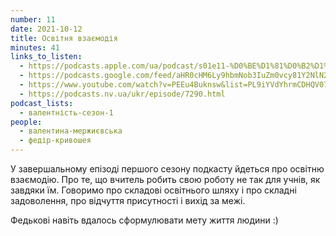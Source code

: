 ```yaml
---
number: 11
date: 2021-10-12
title: Освітня взаємодія
minutes: 41
links_to_listen:
  - https://podcasts.apple.com/ua/podcast/s01e11-%D0%BE%D1%81%D0%B2%D1%96%D1%82%D0%BD%D1%8F-%D0%B2%D0%B7%D0%B0%D1%94%D0%BC%D0%BE%D0%B4%D1%96%D1%8F/id1581632743?i=1000538299246
  - https://podcasts.google.com/feed/aHR0cHM6Ly9hbmNob3IuZm0vcy81Y2NlN2UzOC9wb2RjYXN0L3Jzcw/episode/ZjdkNThmNzgtZjc3NC00ZGZjLWEzMTQtNDUwYTBlMDZjNDY3?sa=X&ved=0CA0QkfYCahcKEwjIs-ejsOD6AhUAAAAAHQAAAAAQAQ
  - https://www.youtube.com/watch?v=PEEu4Buknsw&list=PL9iYVdYhrmCDHQV07V43uwE1h6dXP78pU&index=11
  - https://podcasts.nv.ua/ukr/episode/7290.html
podcast_lists:
  - валентність-сезон-1
people:
  - валентина-мержиєвська
  - федір-кривошея
---
```


У завершальному епізоді першого сезону подкасту йдеться про освітню взаємодію.
Про те, що вчитель робить свою роботу не так для учнів, як завдяки їм. Говоримо
про складові освітнього шляху і про складні задоволення, про відчуття
присутності і вихід за межі.

Федькові навіть вдалось сформулювати мету життя людини :)
